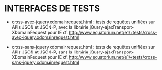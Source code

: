 INTERFACES DE TESTS
========

* cross-avec-jquery.xdomainrequest.html : tests de requêtes unifiées sur APIs JSON et JSON-P, avec la librairie jQuery-ajaxTransport-XDomainRequest pour IE
cf. http://www.equatorium.net/e1/+tests/cross-avec-jquery.xdomainrequest.html

* cross-sans-jquery.xdomainrequest.html : tests de requêtes unifiées sur APIs JSON et JSON-P, sans la librairie jQuery-ajaxTransport-XDomainRequest pour IE
cf. http://www.equatorium.net/e1/+tests/cross-sans-jquery.xdomainrequest.html
